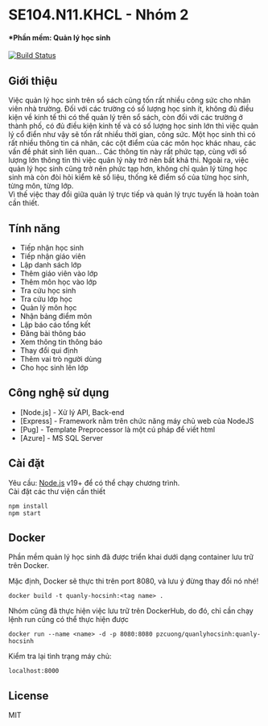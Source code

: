 # SE104.N11.KHCL - Nhóm 2
#### [](https://github.com/pzcuong/QuanLyHocSinh/tree/master#ph%E1%BA%A7n-m%E1%BB%81m-qu%E1%BA%A3n-l%C3%BD-h%E1%BB%8Dc-sinh)*Phần mềm: Quản lý học sinh
[![Build Status](https://camo.githubusercontent.com/c29bc856325cd819f5a3bb6536b7982f04a161e656de066c4c970e0079c14ff5/68747470733a2f2f7472617669732d63692e6f72672f6a6f656d6363616e6e2f64696c6c696e6765722e7376673f6272616e63683d6d6173746572)](https://travis-ci.org/joemccann/dillinger)

## [](https://github.com/pzcuong/QuanLyHocSinh/tree/master#gi%E1%BB%9Bi-thi%E1%BB%87u)Giới thiệu

Việc quản lý học sinh trên sổ sách cũng tốn rất nhiều công sức cho nhân viên nhà trường. Đối với các trường có số lượng học sinh ít, không đủ điều kiện về kinh tế thì có thể quản lý trên sổ sách, còn đối với các trường ở thành phố, có đủ điều kiện kinh tế và có số lượng học sinh lớn thì việc quản lý cổ điển như vậy sẽ tốn rất nhiều thời gian, công sức. Một học sinh thì có rất nhiều thông tin cá nhân, các cột điểm của các môn học khác nhau, các vấn đề phát sinh liên quan… Các thông tin này rất phức tạp, cùng với số lượng lớn thông tin thì việc quản lý này trở nên bất khả thi. Ngoài ra, việc quản lý học sinh cũng trở nên phức tạp hơn, không chỉ quản lý từng học sinh mà còn đòi hỏi kiểm kê số liệu, thống kê điểm số của từng học sinh, từng môn, từng lớp.  
Vì thế việc thay đổi giữa quản lý trực tiếp và quản lý trực tuyến là hoàn toàn cần thiết.

## [](https://github.com/pzcuong/QuanLyHocSinh/tree/master#t%C3%ADnh-n%C4%83ng)Tính năng

- Tiếp nhận học sinh
- Tiếp nhận giáo viên
- Lập danh sách lớp
- Thêm giáo viên vào lớp
- Thêm môn học vào lớp
- Tra cứu học sinh
- Tra cứu lớp học
- Quản lý môn học
- Nhận bảng điểm môn
- Lập báo cáo tổng kết
- Đăng bài thông báo
- Xem thông tin thông báo
- Thay đổi qui định
- Thêm vai trò người dùng
- Cho học sinh lên lớp

## [](https://github.com/pzcuong/QuanLyHocSinh/tree/master#c%C3%B4ng-ngh%E1%BB%87-s%E1%BB%AD-d%E1%BB%A5ng)Công nghệ sử dụng

-   [Node.js] - Xử lý API, Back-end
-   [Express] - Framework nằm trên chức năng máy chủ web của NodeJS
-   [Pug] - Template Preprocessor là một cú pháp để viết html
-   [Azure] - MS SQL Server

## [](https://github.com/pzcuong/QuanLyHocSinh/tree/master#c%C3%A0i-%C4%91%E1%BA%B7t)Cài đặt

Yêu cầu:  [Node.js](https://nodejs.org/)  v19+ để có thể chạy chương trình.  
Cài đặt các thư viện cần thiết

```
npm install
npm start
```

## [](https://github.com/pzcuong/QuanLyHocSinh/tree/master#docker)Docker

Phần mềm quản lý học sinh đã được triển khai dưới dạng container lưu trữ trên Docker.

Mặc định, Docker sẽ thực thi trên port 8080, và lưu ý đừng thay đổi nó nhé!

```
docker build -t quanly-hocsinh:<tag name> .
```

Nhóm cũng đã thực hiện việc lưu trữ trên DockerHub, do đó, chỉ cần chạy lệnh run cũng có thể thực hiện được

```
docker run --name <name> -d -p 8080:8080 pzcuong/quanlyhocsinh:quanly-hocsinh
```

Kiểm tra lại tình trạng máy chủ:

```
localhost:8000
```

## [](https://github.com/pzcuong/QuanLyHocSinh/tree/master#license)License

MIT

